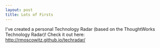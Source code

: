```yaml
---
layout: post
title: Lots of Firsts
---
```


I've created a personal Technology Radar (based on the ThoughtWorks Technology Radar)! Check it out here: http://rmoscowitz.github.io/techradar/